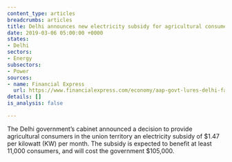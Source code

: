 ```yaml
---
content_type: articles
breadcrumbs: articles
title: Delhi announces new electricity subsidy for agricultural consumers
date: 2019-03-06 05:00:00 +0000
states:
- Delhi
sectors:
- Energy
subsectors:
- Power
sources:
- name: Financial Express
  url: https://www.financialexpress.com/economy/aap-govt-lures-delhi-farmers-with-electricity-subsidy-of-rs-105-per-kw-per-month/1500498/
details: []
is_analysis: false

---
```

The Delhi government’s cabinet announced a decision to provide agricultural consumers in the union territory an electricity subsidy of $1.47 per kilowatt (KW) per month. The subsidy is expected to benefit at least 11,000 consumers, and will cost the government $105,000.